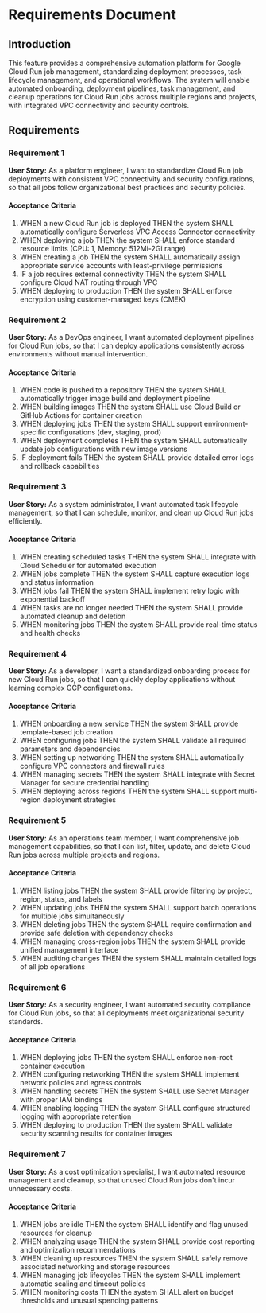 # Requirements Document

## Introduction

This feature provides a comprehensive automation platform for Google Cloud Run job management, standardizing deployment processes, task lifecycle management, and operational workflows. The system will enable automated onboarding, deployment pipelines, task management, and cleanup operations for Cloud Run jobs across multiple regions and projects, with integrated VPC connectivity and security controls.

## Requirements

### Requirement 1

**User Story:** As a platform engineer, I want to standardize Cloud Run job deployments with consistent VPC connectivity and security configurations, so that all jobs follow organizational best practices and security policies.

#### Acceptance Criteria

1. WHEN a new Cloud Run job is deployed THEN the system SHALL automatically configure Serverless VPC Access Connector connectivity
2. WHEN deploying a job THEN the system SHALL enforce standard resource limits (CPU: 1, Memory: 512Mi-2Gi range)
3. WHEN creating a job THEN the system SHALL automatically assign appropriate service accounts with least-privilege permissions
4. IF a job requires external connectivity THEN the system SHALL configure Cloud NAT routing through VPC
5. WHEN deploying to production THEN the system SHALL enforce encryption using customer-managed keys (CMEK)

### Requirement 2

**User Story:** As a DevOps engineer, I want automated deployment pipelines for Cloud Run jobs, so that I can deploy applications consistently across environments without manual intervention.

#### Acceptance Criteria

1. WHEN code is pushed to a repository THEN the system SHALL automatically trigger image build and deployment pipeline
2. WHEN building images THEN the system SHALL use Cloud Build or GitHub Actions for container creation
3. WHEN deploying jobs THEN the system SHALL support environment-specific configurations (dev, staging, prod)
4. WHEN deployment completes THEN the system SHALL automatically update job configurations with new image versions
5. IF deployment fails THEN the system SHALL provide detailed error logs and rollback capabilities

### Requirement 3

**User Story:** As a system administrator, I want automated task lifecycle management, so that I can schedule, monitor, and clean up Cloud Run jobs efficiently.

#### Acceptance Criteria

1. WHEN creating scheduled tasks THEN the system SHALL integrate with Cloud Scheduler for automated execution
2. WHEN jobs complete THEN the system SHALL capture execution logs and status information
3. WHEN jobs fail THEN the system SHALL implement retry logic with exponential backoff
4. WHEN tasks are no longer needed THEN the system SHALL provide automated cleanup and deletion
5. WHEN monitoring jobs THEN the system SHALL provide real-time status and health checks

### Requirement 4

**User Story:** As a developer, I want a standardized onboarding process for new Cloud Run jobs, so that I can quickly deploy applications without learning complex GCP configurations.

#### Acceptance Criteria

1. WHEN onboarding a new service THEN the system SHALL provide template-based job creation
2. WHEN configuring jobs THEN the system SHALL validate all required parameters and dependencies
3. WHEN setting up networking THEN the system SHALL automatically configure VPC connectors and firewall rules
4. WHEN managing secrets THEN the system SHALL integrate with Secret Manager for secure credential handling
5. WHEN deploying across regions THEN the system SHALL support multi-region deployment strategies

### Requirement 5

**User Story:** As an operations team member, I want comprehensive job management capabilities, so that I can list, filter, update, and delete Cloud Run jobs across multiple projects and regions.

#### Acceptance Criteria

1. WHEN listing jobs THEN the system SHALL provide filtering by project, region, status, and labels
2. WHEN updating jobs THEN the system SHALL support batch operations for multiple jobs simultaneously
3. WHEN deleting jobs THEN the system SHALL require confirmation and provide safe deletion with dependency checks
4. WHEN managing cross-region jobs THEN the system SHALL provide unified management interface
5. WHEN auditing changes THEN the system SHALL maintain detailed logs of all job operations

### Requirement 6

**User Story:** As a security engineer, I want automated security compliance for Cloud Run jobs, so that all deployments meet organizational security standards.

#### Acceptance Criteria

1. WHEN deploying jobs THEN the system SHALL enforce non-root container execution
2. WHEN configuring networking THEN the system SHALL implement network policies and egress controls
3. WHEN handling secrets THEN the system SHALL use Secret Manager with proper IAM bindings
4. WHEN enabling logging THEN the system SHALL configure structured logging with appropriate retention
5. WHEN deploying to production THEN the system SHALL validate security scanning results for container images

### Requirement 7

**User Story:** As a cost optimization specialist, I want automated resource management and cleanup, so that unused Cloud Run jobs don't incur unnecessary costs.

#### Acceptance Criteria

1. WHEN jobs are idle THEN the system SHALL identify and flag unused resources for cleanup
2. WHEN analyzing usage THEN the system SHALL provide cost reporting and optimization recommendations
3. WHEN cleaning up resources THEN the system SHALL safely remove associated networking and storage resources
4. WHEN managing job lifecycles THEN the system SHALL implement automatic scaling and timeout policies
5. WHEN monitoring costs THEN the system SHALL alert on budget thresholds and unusual spending patterns